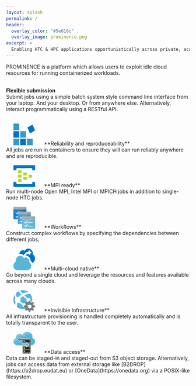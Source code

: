 ```yaml
---
layout: splash
permalink: /
header:
  overlay_color: "#5e616c"
  overlay_image: prominence.png
excerpt: >
  Enabling HTC & HPC applications opportunistically across private, academic and public clouds. 
---
```


PROMINENCE is a platform which allows users to exploit idle cloud resources for running containerized workloads.
<br/>
<br/>

<i class="fa fa-user fa-3x" aria-hidden="true"></i>
**Flexible submission**<br/>
Submit jobs using a simple batch system style command line interface from your laptop. And your desktop. Or from anywhere else. Alternatively, interact programmatically using a RESTful API.
<br/>
<br/>

<img width="60" height="60" src="prominence-containers.png" hspace="20">
**Reliability and reproduceability**<br/>
All jobs are run in containers to ensure they will can run reliably anywhere and are reproducible.
<br/>
<br/>

<img width="60" height="60" src="prominence-multi-node.png" hspace="20">
**MPI ready**<br/>
Run multi-node Open MPI, Intel MPI or MPICH jobs in addition to single-node HTC jobs.
<br/>
<br/>

<img width="60" height="60" src="prominence-workflow.png" hspace="20">
**Workflows**<br/>
Construct complex workflows by specifying the dependencies between different jobs.
<br/>
<br/>

<img width="60" height="60" src="prominence-burst.png" hspace="20">
**Multi-cloud native**<br/>
Go beyond a single cloud and leverage the resources and features available across many clouds.
<br/>
<br/>

<img width="60" height="60" src="prominence-invisible.png" hspace="20">
**Invisible infrastructure**<br/>
All infrastructure provisioning is handled completely automatically and is totally transparent to the user.
<br/>
<br/>

<img width="60" height="60" src="prominence-storage.png" hspace="20">
**Data access**<br/>
Data can be staged-in and staged-out from S3 object storage. Alternatively, jobs can access data from external storage like [B2DROP](https://b2drop.eudat.eu) or [OneData](https://onedata.org) via a POSIX-like filesystem.

